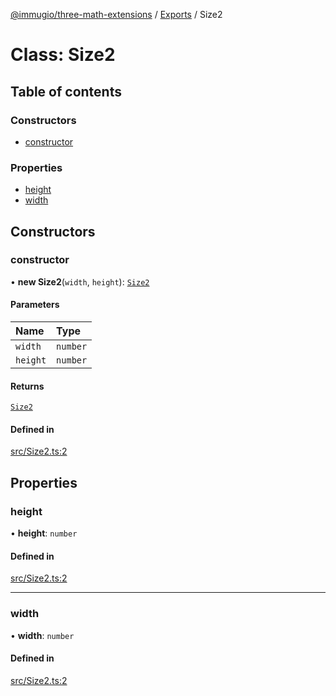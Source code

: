 [@immugio/three-math-extensions](../README.md) / [Exports](../modules.md) / Size2

# Class: Size2

## Table of contents

### Constructors

- [constructor](Size2.md#constructor)

### Properties

- [height](Size2.md#height)
- [width](Size2.md#width)

## Constructors

### constructor

• **new Size2**(`width`, `height`): [`Size2`](Size2.md)

#### Parameters

| Name | Type |
| :------ | :------ |
| `width` | `number` |
| `height` | `number` |

#### Returns

[`Size2`](Size2.md)

#### Defined in

[src/Size2.ts:2](https://github.com/Immugio/three-math-extensions/blob/7b6daf7/src/Size2.ts#L2)

## Properties

### height

• **height**: `number`

#### Defined in

[src/Size2.ts:2](https://github.com/Immugio/three-math-extensions/blob/7b6daf7/src/Size2.ts#L2)

___

### width

• **width**: `number`

#### Defined in

[src/Size2.ts:2](https://github.com/Immugio/three-math-extensions/blob/7b6daf7/src/Size2.ts#L2)
